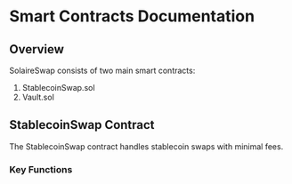 # Smart Contracts Documentation

## Overview

SolaireSwap consists of two main smart contracts:

1. StablecoinSwap.sol
2. Vault.sol

## StablecoinSwap Contract

The StablecoinSwap contract handles stablecoin swaps with minimal fees.

### Key Functions 